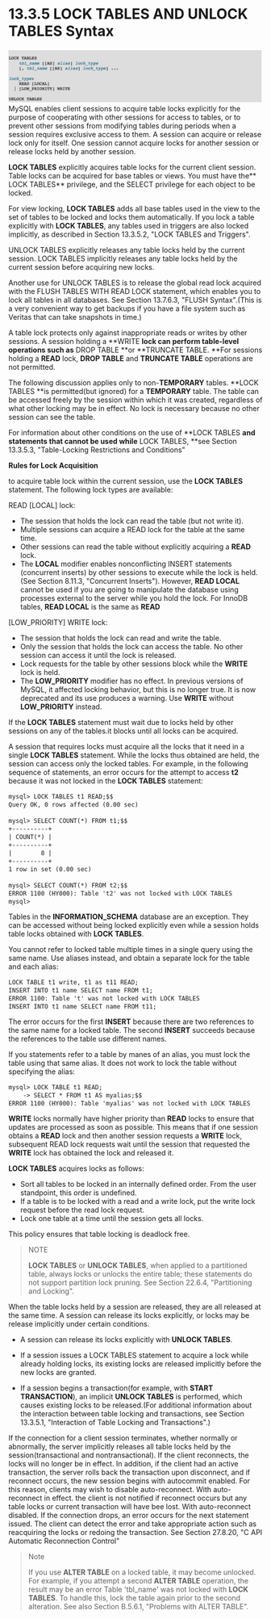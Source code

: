 # 13.3.5 LOCK TABLES AND UNLOCK TABLES Syntax

![](/assets/1505214347506.png)MySQL enables client sessions to acquire table locks explicitly for the purpose of cooperating with other sessions for access to tables, or to prevent  other sessions from modifying tables during periods when a session requires exclusive access to them. A session can acquire or release lock only for itself. One session cannot acquire locks for another session or release locks held by another session.

**LOCK TABLES** explicitly acquires table locks for the current client session. Table locks can be acquired for base tables or views. You must have the** LOCK TABLES** privilege, and the SELECT privilege for each object to be locked.

For view locking, **LOCK TABLES** adds all base tables used in the view to the set of tables to be locked and locks them automatically. If you lock a table explicitly with **LOCK TABLES**, any tables used in triggers are also locked implicitly, as described in Section 13.3.5.2,  "LOCK TABLES and Triggers".

UNLOCK TABLES explicitly releases any table locks held by the current session. LOCK TABLES implicitly releases any table locks held by the current session before acquiring new locks.

Another use for UNLOCK TABLES is to release the global read lock acquired with the FLUSH TABLES WITH READ LOCK statement, which enables you to lock all tables in all databases. See Section 13.7.6.3, "FLUSH Syntax".\(This is a very convenient way to get backups if you have a file system such as Veritas that can take snapshots in time.\)

A table lock protects only against inappropriate reads or writes by other sessions. A session holding a **WRITE **lock can perform table-level operations such as** DROP TABLE **or **TRUNCATE TABLE. **For sessions holding a **READ** lock, **DROP TABLE** and **TRUNCATE TABLE** operations are not permitted.

The following discussion applies only to non-**TEMPORARY** tables. **LOCK TABLES **is permitted\(but ignored\) for a **TEMPORARY** table. The table can be accessed freely by the session within which it was created, regardless of what other locking may be in effect. No lock is necessary because no other session can see the table.

For information about other conditions on the use of **LOCK TABLES **and statements that cannot be used while** LOCK TABLES, **see Section 13.3.5.3, "Table-Locking Restrictions and Conditions"

**Rules for Lock Acquisition**

to acquire table lock within the current session, use the **LOCK TABLES** statement. The following lock types are available:

READ \[LOCAL\] lock:

* The session that holds the lock can read the table \(but not write it\).
* Multiple sessions can acquire a READ lock for the table at the same time.
* Other sessions can read the table without explicitly acquiring a **READ** lock.
* The **LOCAL** modifier enables nonconflicting INSERT statements \(concurrent inserts\) by other sessions to execute while the lock is held. \(See Section 8.11.3, "Concurrent Inserts"\). However, **READ LOCAL** cannot be used if you are going to manipulate the database using processes external to the server while you hold the lock. For InnoDB tables, **READ LOCAL** is the same as **READ**

\[LOW\_PRIORITY\] WRITE lock:

* The session that holds the lock can read and write the table.
* Only the session that holds the lock can access the table. No other session can access it until the lock is released.
* Lock requests for the table by other sessions block while the **WRITE** lock is held.
* The **LOW\_PRIORITY** modifier has no effect. In previous versions of MySQL, it affected locking behavior, but this is no longer true. It is now deprecated and its use produces a warning. Use **WRITE** without **LOW\_PRIORITY** instead.

If the **LOCK TABLES** statement must wait due to locks held by other sessions on any of the tables.it blocks until all locks can be acquired.

A session that requires locks must acquire all the locks that it need in a single **LOCK TABLES** statement. While the locks thus obtained are held, the session can access only the locked tables. For example, in the following sequence of statements, an error occurs for the attempt to access **t2** because it was not locked in the **LOCK TABLES** statement:

```
mysql> LOCK TABLES t1 READ;$$
Query OK, 0 rows affected (0.00 sec)

mysql> SELECT COUNT(*) FROM t1;$$
+----------+
| COUNT(*) |
+----------+
|        8 |
+----------+
1 row in set (0.00 sec)

mysql> SELECT COUNT(*) FROM t2;$$
ERROR 1100 (HY000): Table 't2' was not locked with LOCK TABLES
mysql>
```

Tables in the **INFORMATION\_SCHEMA** database are an exception. They can be accessed without being locked explicitly even while a session holds table locks obtained with **LOCK TABLES**.

You cannot refer to locked table multiple times in a single query using the same name. Use aliases instead, and obtain a separate lock for the table and each alias:

```
LOCK TABLE t1 write, t1 as t11 READ;
INSERT INTO t1 name SELECT name FROM t1;
ERROR 1100: Table 't' was not locked with LOCK TABLES
INSERT INTO t1 name SELECT name FROM t11;
```

The error occurs for the first **INSERT** because there are two references to the same name for a locked table. The second **INSERT** succeeds because the references to the table use different names.

If you statements refer to a table by manes of an alias, you must lock the table using that same alias. It does not work to lock the table without specifying the alias:

```
mysql> LOCK TABLE t1 READ;
    -> SELECT * FROM t1 AS myalias;$$
ERROR 1100 (HY000): Table 'myalias' was not locked with LOCK TABLES
```

**WRITE** locks normally have higher priority than **READ** locks to ensure that updates are processed as soon as possible. This means that if one session obtains a **READ** lock and then another session requests a **WRITE** lock, subsequent READ lock requests wait until the session that requested the **WRITE** lock has obtained the lock and released it.

**LOCK TABLES** acquires locks as follows:

* Sort all tables to be locked in an internally defined order. From the user standpoint, this order is undefined.
* If a table is to be locked with a read and a write lock, put the write lock request before the read lock request.
* Lock one table at a time until the session gets all locks.

This policy ensures that table locking is deadlock free.

> NOTE
>
> **LOCK TABLES** or **UNLOCK TABLES**, when applied to a partitioned table, always locks or unlocks the entire table; these statements do not support partition lock pruning. See Section 22.6.4, "Partitioning and Locking".

When the table locks held by a session are released, they are all released at the same time. A session can release its locks explicitly, or locks may be release implicitly under certain conditions.

* A session can release its locks explicitly with **UNLOCK TABLES**.

* If a session issues a LOCK TABLES statement to acquire a lock while already holding locks, its existing locks are released implicitly before the new locks are granted.

* If a session begins a transaction\(for example, with **START TRANSACTION**\), an implicit **UNLOCK TABLES** is performed, which causes existing locks to be released.\(For additional information about the interaction between table locking and transactions, see Section 13.3.5.1, "Interaction of Table Locking and Transactions".\)

If the connection for a client session terminates,  whether normally or abnormally, the server implicitly releases all table locks held by the session\(transactional and nontransactional\). If the client reconnects, the locks will no longer be in effect. In addition, if the client had an active transaction, the server rolls back the transaction upon disconnect, and if reconnect occurs, the new session begins with autocommit enabled. For this reason, clients may wish to disable auto-reconnect. With auto-reconnect in effect. the client is not notified if reconnect occurs but any table locks or current transaction will have bee lost. With auto-reconnect disabled. If the connection drops,  an error occurs for the next statement issued. The client can detect the error and take appropriate action such as reacquiring the locks or redoing the transaction. See Section 27.8.20, "C API Automatic Reconnection Control"

> Note
>
> If you use **ALTER TABLE** on a locked table, it may become unlocked. For example, if you attempt a second **ALTER TABLE** operation, the result may be an error Table 'tbl_name' was not locked with **LOCK TABLES**. To handle this, lock the table again prior to the second alteration.  See also Section B.5.6.1, "Problems with ALTER TABLE".





